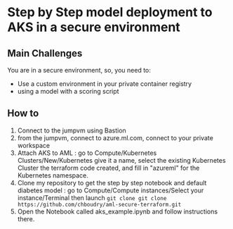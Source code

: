 # Step by Step model deployment to AKS in a secure environment

## Main Challenges

You are in a secure environment, so, you need to: 
- Use a custom environment in your private container registry
- using a model with a scoring script

## How to

1. Connect to the jumpvm using Bastion
1. from the jumpvm, connect to azure.ml.com, connect to your private workspace
1. Attach AKS to AML : go to Compute/Kubernetes Clusters/New/Kubernetes give it a name, select the existing Kubernetes Cluster the terraform code created, and fill in "azureml" for the Kubernetes namespace.
1. Clone my repository to get the step by step notebook and default diabetes model : go to Compute/Compute instances/Select your instance/Terminal then launch `git clone git clone https://github.com/chboudry/aml-secure-terraform.git`
1. Open the Notebook called aks_example.ipynb and follow instructions there.